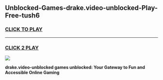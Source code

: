 
## Unblocked-Games-drake.video-unblocked-Play-Free-tush6
<h3>
<a href="https://premium76.site?title=drake.video-unblocked&ref=10A">CLICK TO PLAY</a></h3>
<hr>

<h3>
<a href="https://premium76.site?title=drake.video-unblocked&ref=10A">CLICK 2 PLAY</a>
  
</h3>

<a href="https://premium76.site?title=drake.video-unblocked&ref=10A"><img src="https://clearcache.store/games.png"></a>


**drake.video-unblocked games unblocked: Your Gateway to Fun and Accessible Online Gaming**
